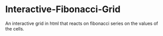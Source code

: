 # Interactive-Fibonacci-Grid
An interactive grid in html that reacts on fibonacci series on the values of the cells.
